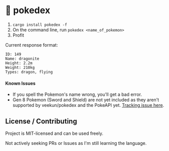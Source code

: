 # 🧢 pokedex

<!--[![Latest version](https://img.shields.io/crates/v/pokedex.svg)](https://crates.io/crates/pokedex)

If you _really_ want to use this tool, here's how:
-->
1. `cargo install pokedex -f`
2. On the command line, run `pokedex <name_of_pokemon>`
3. Profit

Current response format:

```
ID: 149
Name: dragonite
Height: 2.2m
Weight: 210kg
Types: dragon, flying
```

#### Known Issues

- If you spell the Pokemon's name wrong, you'll get a bad error.
- Gen 8 Pokemon (Sword and Shield) are not yet included as they aren't supported by veekun/pokedex and the PokeAPI yet. [Tracking issue here](https://github.com/veekun/pokedex/issues/284).

## License / Contributing

Project is MIT-licensed and can be used freely.

Not actively seeking PRs or Issues as I'm still learning the language.
